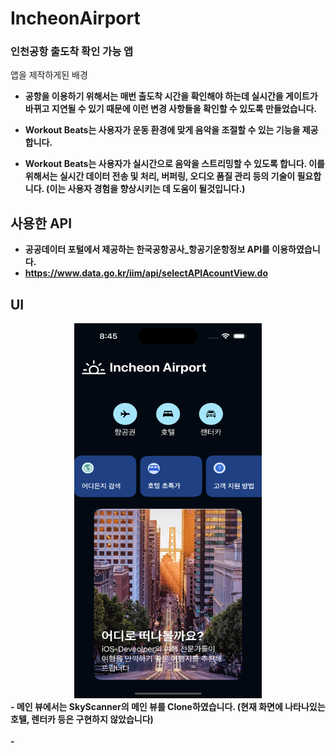 # IncheonAirport

### 인천공항 출도착 확인 가능 앱

  앱을 제작하게된 배경
  
  - <b>공항을 이용하기 위해서는 매번 출도착 시간을 확인해야 하는데 실시간을 게이트가 바뀌고 지연될 수 있기 때문에 이런 변경 사항들을 확인할 수 있도록 만들었습니다.
    
  - <b>Workout Beats는 사용자가 운동 환경에 맞게 음악을 조절할 수 있는 기능을 제공합니다.
    
  - <b>Workout Beats는 사용자가 실시간으로 음악을 스트리밍할 수 있도록 합니다. 이를 위해서는 실시간 데이터 전송 및 처리, 버퍼링, 오디오 품질 관리 등의 기술이 필요합니다. (이는 사용자 경험을 향상시키는 데 도움이 될것입니다.)


<h2>사용한 API</h2>

  - 공공데이터 포털에서 제공하는 한국공항공사_항공기운항정보 API를 이용하였습니다.
  - https://www.data.go.kr/iim/api/selectAPIAcountView.do


<h2>UI</h2>

<div align="center">
  <img src="https://github.com/iOS-Developer-KR/Clone_Skyscanner/blob/main/images/Simulator%20Screenshot%20-%20iPhone%2015%20Pro%20-%202024-05-22%20at%2020.45.22.png" width="300" height="600"/>
</div>
- 메인 뷰에서는 SkyScanner의 메인 뷰를 Clone하였습니다. (현재 화면에 나타나있는 호텔, 렌터카 등은 구현하지 않았습니다)
<br>
<br>
  - 
<div align="center">
  <img width="40%" src=""/>
</div>
